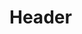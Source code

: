<!-- TITLE: Perfect Calm -->
<!-- SUBTITLE: Block all pain out from the minds of you and your party members for a brief period of time. -->

# Header